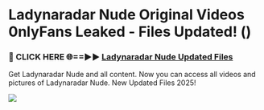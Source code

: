 # Ladynaradar Nude Original Videos 0nlyFans Leaked - Files Updated! ()

<h3>🔴 CLICK HERE 🌐==►► <a href="https://tinyurl.com/2p9ay9w9" rel="nofollow">Ladynaradar Nude Updated Files</a></h3>

Get Ladynaradar Nude and all content. Now you can access all videos and pictures of Ladynaradar Nude. New Updated Files 2025!

[![](https://i.imgur.com/KQgVmj3.gif)](https://tinyurl.com/2p9ay9w9)
